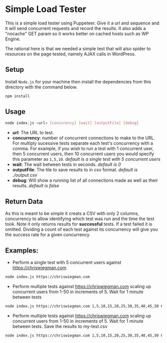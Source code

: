 # Simple Load Tester

This is a simple load tester using Puppeteer. Give it a url and sequence and it will send concurrent requests and record the results. It also adds a "nocache" GET param so it works better on cached hosts such as WP Engine.

The rational here is that we needed a simple test that will also spider to resources on the page tested, namely AJAX calls in WordPress.

## Setup

Install `Node.js` for your machine then install the dependencies from this directory with the command below.

```bash
npm install
```
## Usage

```bash
node index.js <url> [concurency] [wait] [outputFile] [debug]
```

* **url**: The URL to test.
* **concurrency**: number of concurrent connections to make to the URL. For multiply sucessive tests separate each test's concurrency with a comma. For example, if you wish to run a test with 1 concurrent user, then 5 concurrent users, then 10 concurrent users you would specify this parameter as `1,5,10`. _default is a single test with 5 concurrent users_
* **wait**: The wait between tests in seconds. _default is 0_
* **outputFile**: The tile to save results to in csv format. _default is ./output.csv_
* **debug**: Will show a running list of all connections made as well as their results. _default is false_

## Return Data

As this is meant to be _simple_ it creats a CSV with only 2 columns, concurrency to allow identifying which test was run and the time the test took. Note it only returns results for **successful** tests. If a test failed it is omitted. Dividing a count of each test against its concurrency will give you the success rate for a given concurrency.

## Examples:

* Perform a single test with 5 concurrent users against https://chriswiegman.com

```bash
node index.js https://chriswiegman.com
```

* Perform multiple tests against https://chriswiegman.com scaling up concurrent users from 1-50 in increments of 5. Wait for 1 minute between tests

```bash
node index.js https://chriswiegman.com 1,5,10,15,20,25,30,35,40,45,50 60
```

* Perform multiple tests against https://chriswiegman.com scaling up concurrent users from 1-50 in increments of 5. Wait for 1 minute between tests. Save the results to my-test.csv

```bash
node index.js https://chriswiegman.com 1,5,10,15,20,25,30,35,40,45,50 60 my-test.csv
```
